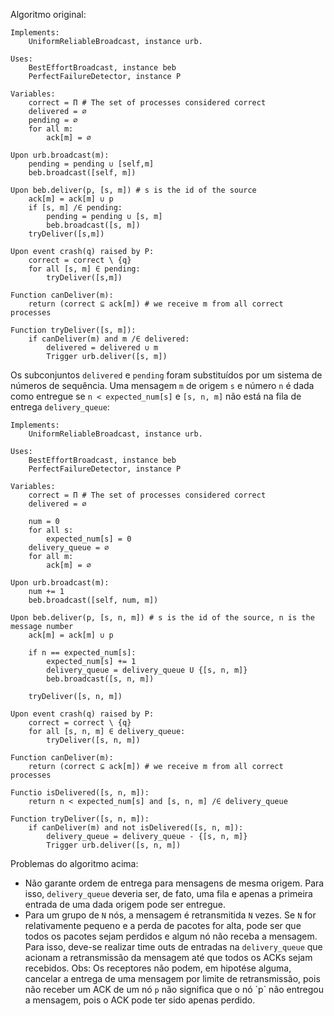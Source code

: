 
Algoritmo original:
```
Implements:
    UniformReliableBroadcast, instance urb.

Uses:
    BestEffortBroadcast, instance beb
    PerfectFailureDetector, instance P

Variables:
    correct = Π # The set of processes considered correct
    delivered = ∅
    pending = ∅
    for all m:
        ack[m] = ∅

Upon urb.broadcast(m):
    pending = pending ∪ [self,m]
    beb.broadcast([self, m])

Upon beb.deliver(p, [s, m]) # s is the id of the source
    ack[m] = ack[m] ∪ p
    if [s, m] /∈ pending:
        pending = pending ∪ [s, m]
        beb.broadcast([s, m])
    tryDeliver([s,m])

Upon event crash(q) raised by P:
    correct = correct \ {q}
    for all [s, m] ∈ pending:
        tryDeliver([s,m])

Function canDeliver(m):
    return (correct ⊆ ack[m]) # we receive m from all correct processes

Function tryDeliver([s, m]):
    if canDeliver(m) and m /∈ delivered:
        delivered = delivered ∪ m
        Trigger urb.deliver([s, m])
```

Os subconjuntos `delivered` e `pending` foram substituídos por um
sistema de números de sequência. Uma mensagem `m` de origem `s` e número `n` é dada como entregue se `n < expected_num[s]` e `[s, n, m]` não está na fila de entrega `delivery_queue`:
```
Implements:
    UniformReliableBroadcast, instance urb.

Uses:
    BestEffortBroadcast, instance beb
    PerfectFailureDetector, instance P

Variables:
    correct = Π # The set of processes considered correct
    delivered = ∅

    num = 0
    for all s:
        expected_num[s] = 0
    delivery_queue = ∅
    for all m:
        ack[m] = ∅

Upon urb.broadcast(m):
    num += 1
    beb.broadcast([self, num, m])

Upon beb.deliver(p, [s, n, m]) # s is the id of the source, n is the message number
    ack[m] = ack[m] ∪ p

    if n == expected_num[s]:
        expected_num[s] += 1
        delivery_queue = delivery_queue U {[s, n, m]}
        beb.broadcast([s, n, m])

    tryDeliver([s, n, m])
        
Upon event crash(q) raised by P:
    correct = correct \ {q}
    for all [s, n, m] ∈ delivery_queue:
        tryDeliver([s, n, m])

Function canDeliver(m):
    return (correct ⊆ ack[m]) # we receive m from all correct processes

Functio isDelivered([s, n, m]):
    return n < expected_num[s] and [s, n, m] /∈ delivery_queue

Function tryDeliver([s, n, m]):
    if canDeliver(m) and not isDelivered([s, n, m]):
        delivery_queue = delivery_queue - {[s, n, m]}
        Trigger urb.deliver([s, n, m])
```

Problemas do algoritmo acima:
- Não garante ordem de entrega para mensagens de mesma origem. Para isso, `delivery_queue` deveria ser, de fato, uma fila e apenas a primeira entrada de uma dada origem pode ser entregue.
- Para um grupo de `N` nós, a mensagem é retransmitida `N` vezes. Se `N` for relativamente pequeno e a perda de pacotes for alta, pode ser que todos os pacotes sejam perdidos e algum nó não receba a mensagem. Para isso, deve-se realizar time outs de entradas na `delivery_queue` que acionam a retransmissão da mensagem até que todos os ACKs sejam recebidos. Obs: Os receptores não podem, em hipotése alguma, cancelar a entrega de uma mensagem por limite de retransmissão, pois não receber um ACK de um nó `p` não significa que o nó ´p` não entregou a mensagem, pois o ACK pode ter sido apenas perdido.